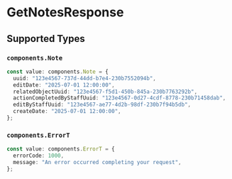 # GetNotesResponse


## Supported Types

### `components.Note`

```typescript
const value: components.Note = {
  uuid: "123e4567-737d-44dd-b7e4-230b7552094b",
  editDate: "2025-07-01 12:00:00",
  relatedObjectUuid: "123e4567-f5d1-450b-845a-230b7763292b",
  actionCompletedByStaffUuid: "123e4567-0d27-4cdf-8778-230b71458dab",
  editByStaffUuid: "123e4567-ae77-4d2b-98df-230b7f94b5db",
  createDate: "2025-07-01 12:00:00",
};
```

### `components.ErrorT`

```typescript
const value: components.ErrorT = {
  errorCode: 1000,
  message: "An error occurred completing your request",
};
```


